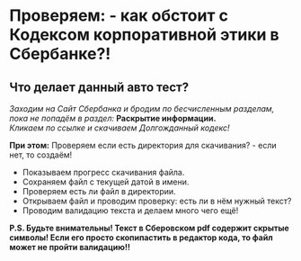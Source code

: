 # Проверяем: - как обстоит с Кодексом корпоративной этики в Сбербанке?!

## Что делает данный авто тест?

_Заходим на Сайт Сбербанка и бродим по бесчисленным разделам, пока не попадём в раздел:_ **Раскрытие информации.**  
_Кликаем по ссылке и скачиваем Долгожданный кодекс!_

**При этом:** Проверяем если есть директория для скачивания? - если нет, то создаём! 
- Показываем прогресс скачивания файла.
- Сохраняем файл с текущей датой в имени.
- Проверяем есть ли файл в директории.
- Открываем файл и проводим проверку: есть ли в нём нужный текст?
- Проводим валидацию текста и делаем много чего ещё!

**P.S. Будьте внимательны! Текст в Сберовском pdf содержит скрытые символы! Если его просто скопипастить в редактор кода, то файл может не пройти валидацию!!**
